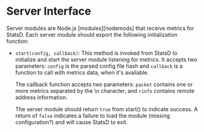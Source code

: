 # Server Interface

Server modules are Node.js [modules][nodemods] that receive metrics for StatsD.
Each server module should export the following initialization function:

* `start(config, callback)`: This method is invoked from StatsD to initialize
  and start the server module listening for metrics. It accepts two
  parameters: `config` is the parsed config file hash and `callback` is a
  function to call with metrics data, when it's available.

  The callback function accepts two parameters: `packet` contains one or more
  metrics separated by the \n character, and `rinfo` contains remote address
  information.

  The server module should return `true` from start() to indicate
  success. A return of `false` indicates a failure to load the module
  (missing configuration?) and will cause StatsD to exit.

